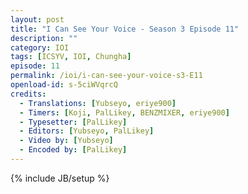 ```yaml
---
layout: post
title: "I Can See Your Voice - Season 3 Episode 11"
description: ""
category: IOI
tags: [ICSYV, IOI, Chungha]
episode: 11
permalink: /ioi/i-can-see-your-voice-s3-E11
openload-id: s-5ciWVqrcQ
credits:
  - Translations: [Yubseyo, eriye900]
  - Timers: [Koji, PalLikey, BENZMIXER, eriye900]
  - Typesetter: [PalLikey]
  - Editors: [Yubseyo, PalLikey]
  - Video by: [Yubseyo]
  - Encoded by: [PalLikey]
---
```

{% include JB/setup %}
